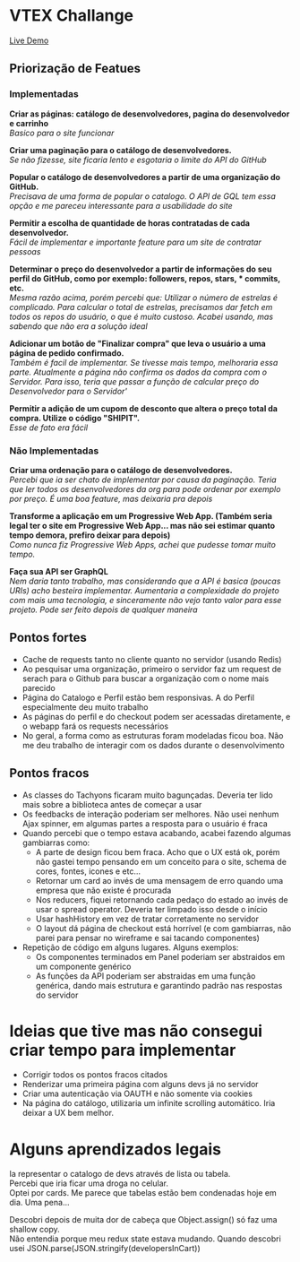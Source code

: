 # VTEX Challange
[Live Demo](http://vtex-dev-store.herokuapp.com/)  

## Priorização de Featues
### Implementadas  
**Criar as páginas: catálogo de desenvolvedores, pagina do desenvolvedor e carrinho**  
*Basico para o site funcionar*  

**Criar uma paginação para o catálogo de desenvolvedores.**  
*Se não fizesse, site ficaria lento e esgotaria o limite do API do GitHub*  

**Popular o catálogo de desenvolvedores a partir de uma organização do GitHub.**  
*Precisava de uma forma de popular o catalogo. O API de GQL tem essa opção e me pareceu interessante para a usabilidade do site*  

**Permitir a escolha de quantidade de horas contratadas de cada desenvolvedor.**  
*Fácil de implementar e importante feature para um site de contratar pessoas*  

**Determinar o preço do desenvolvedor a partir de informações do seu perfil do GitHub, como por exemplo: followers, repos, stars, * commits, etc.**  
*Mesma razão acima, porém percebi que: Utilizar o número de estrelas é complicado. Para calcular o total de estrelas, precisamos dar fetch em todos os repos do usuário, o que é muito custoso. Acabei usando, mas sabendo que não era a solução ideal*  

**Adicionar um botão de "Finalizar compra" que leva o usuário a uma página de pedido confirmado.**  
*Também é facil de implementar. Se tivesse mais tempo, melhoraria essa parte. Atualmente a página não confirma os dados da compra com o Servidor. Para isso, teria que passar a função de calcular preço do Desenvolvedor para o Servidor'*  

**Permitir a adição de um cupom de desconto que altera o preço total da compra. Utilize o código "SHIPIT".**  
*Esse de fato era fácil*  


### Não Implementadas  
**Criar uma ordenação para o catálogo de desenvolvedores.**  
*Percebi que ia ser chato de implementar por causa da paginação. Teria que ler todos os desenvolvedores da org para pode ordenar por exemplo por preço. É uma boa feature, mas deixaria pra depois*  

**Transforme a aplicação em um Progressive Web App. (Também seria legal ter o site em Progressive Web App... mas não sei estimar quanto tempo demora, prefiro deixar para depois)**  
*Como nunca fiz Progressive Web Apps, achei que pudesse tomar muito tempo.*  

**Faça sua API ser GraphQL**  
*Nem daria tanto trabalho, mas considerando que a API é basica (poucas URIs) acho besteira implementar. Aumentaria a complexidade do projeto com mais uma tecnologia, e sinceramente não vejo tanto valor para esse projeto. Pode ser feito depois de qualquer maneira*  

## Pontos fortes
* Cache de requests tanto no cliente quanto no servidor (usando Redis)
* Ao pesquisar uma organização, primeiro o servidor faz um request de serach para o Github para buscar a organização com o nome mais parecido
* Página do Catalogo e Perfil estão bem responsivas. A do Perfil especialmente deu muito trabalho
* As páginas do perfil e do checkout podem ser acessadas diretamente, e o webapp fará os requests necessários
* No geral, a forma como as estruturas foram modeladas ficou boa. Não me deu trabalho de interagir com os dados durante o desenvolvimento

## Pontos fracos
* As classes do Tachyons ficaram muito bagunçadas. Deveria ter lido mais sobre a biblioteca antes de começar a usar
* Os feedbacks de interação poderiam ser melhores. Não usei nenhum Ajax spinner, em algumas partes a resposta para o usuário é fraca
* Quando percebi que o tempo estava acabando, acabei fazendo algumas gambiarras como:
  * A parte de design ficou bem fraca. Acho que o UX está ok, porém não gastei tempo pensando em um conceito para o site, schema de cores, fontes, icones e etc...
  * Retornar um card ao invés de uma mensagem de erro quando uma empresa que não existe é procurada
  * Nos reducers, fiquei retornando cada pedaço do estado ao invés de usar o spread operator. Deveria ter limpado isso desde o início
  * Usar hashHistory em vez de tratar corretamente no servidor
  * O layout dá página de checkout está horrível (e com gambiarras, não parei para pensar no wireframe e sai tacando componentes)
* Repetição de código em alguns lugares. Alguns exemplos:
  * Os componentes terminados em Panel poderiam ser abstraidos em um componente genérico
  * As funções da API poderiam ser abstraidas em uma função genérica, dando mais estrutura e garantindo padrão nas respostas do servidor

# Ideias que tive mas não consegui criar tempo para implementar
* Corrigir todos os pontos fracos citados
* Renderizar uma primeira página com alguns devs já no servidor
* Criar uma autenticação via OAUTH e não somente via cookies
* Na página do catálogo, utilizaria um infinite scrolling automático. Iria deixar a UX bem melhor.

# Alguns aprendizados legais
Ia representar o catalogo de devs através de lista ou tabela.  
Percebi que iria ficar uma droga no celular.  
Optei por cards. Me parece que tabelas estão bem condenadas hoje em dia. Uma pena...    

Descobri depois de muita dor de cabeça que Object.assign() só faz uma shallow copy.  
Não entendia porque meu redux state estava mudando. Quando descobri usei JSON.parse(JSON.stringify(developersInCart))
